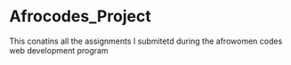 # Afrocodes_Project
This conatins all the assignments I submitetd during the afrowomen codes web development program
